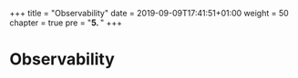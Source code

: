 +++
title = "Observability"
date = 2019-09-09T17:41:51+01:00
weight = 50
chapter = true
pre = "<b>5. </b>"
+++

# Observability